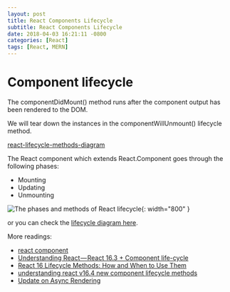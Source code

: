 ```yaml
---
layout: post
title: React Components Lifecycle
subtitle: React Components Lifecycle
date: 2018-04-03 16:21:11 -0800
categories: [React]
tags: [React, MERN]
---
```


# Component lifecycle

The componentDidMount() method runs after the component output has been rendered to the DOM.

We will tear down the instances in the componentWillUnmount() lifecycle method.

[react-lifecycle-methods-diagram](http://projects.wojtekmaj.pl/react-lifecycle-methods-diagram/)

The React component which extends React.Component goes through the following phases:

- Mounting
- Updating
- Unmounting

![The phases and methods of React lifecycle](https://cdn-images-1.medium.com/max/2000/1*lINPzI9FsJnay2_fm4vmzA.png){: width="800" }

or you can check the [lifecycle diagram here](http://projects.wojtekmaj.pl/react-lifecycle-methods-diagram/).

More readings:

- [react component](https://reactjs.org/docs/react-component.html)
- [Understanding React — React 16.3 + Component life-cycle](https://medium.com/@baphemot/understanding-react-react-16-3-component-life-cycle-23129bc7a705)
- [React 16 Lifecycle Methods: How and When to Use Them](https://blog.bitsrc.io/react-16-lifecycle-methods-how-and-when-to-use-them-f4ad31fb2282)
- [understanding react v16.4 new component lifecycle methods](https://blog.bitsrc.io/understanding-react-v16-4-new-component-lifecycle-methods-fa7b224efd7d)
- [Update on Async Rendering](https://reactjs.org/blog/2018/03/27/update-on-async-rendering.html)
